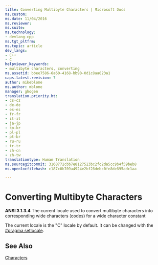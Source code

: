 ```yaml
---
title: Converting Multibyte Characters | Microsoft Docs
ms.custom: 
ms.date: 11/04/2016
ms.reviewer: 
ms.suite: 
ms.technology:
- devlang-cpp
ms.tgt_pltfrm: 
ms.topic: article
dev_langs:
- C++
- C
helpviewer_keywords:
- multibyte characters, converting
ms.assetid: bbee7586-6a60-4168-bb98-0d1c8aa823a1
caps.latest.revision: 7
author: mikeblome
ms.author: mblome
manager: ghogen
translation.priority.ht:
- cs-cz
- de-de
- es-es
- fr-fr
- it-it
- ja-jp
- ko-kr
- pl-pl
- pt-br
- ru-ru
- tr-tr
- zh-cn
- zh-tw
translationtype: Human Translation
ms.sourcegitcommit: 3168772cbb7e8127523bc2fc2da5cc9b4f59beb8
ms.openlocfilehash: c187c0b709a4924e2bf28debc0fe8de895adc1aa

---
```

# Converting Multibyte Characters
**ANSI 3.1.3.4** The current locale used to convert multibyte characters into corresponding wide characters (codes) for a wide character constant  
  
 The current locale is the "C" locale by default. It can be changed with the [#pragma setlocale](../preprocessor/setlocale.md).  
  
## See Also  
 [Characters](../c-language/characters.md)


<!--HONumber=Jan17_HO1-->


